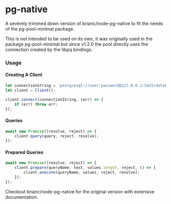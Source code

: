 # pg-native

A severely trimmed down version of brianc/node-pg-native to fit the needs of the pg-pool-minimal package.

This is not intended to be used on its own, it was originally used in the package pg-pool-minimal but since v1.2.0 the pool directly uses the connection created by the libpq bindings.

### Usage

#### Creating A Client

```javascript
let connectionString = 'postgresql://user:password@127.0.0.1:5432/database';
let client = Client();

client.connect(connectionString, (err) => {
    if (err) throw err;
});
```

#### Queries

```javascript
await new Promise((resolve, reject) => {
    client.query(query, reject, resolve);
});
```

#### Prepared Queries

```javascript
await new Promise((resolve, reject) => {
    client.prepare(queryName, text, values.length, reject, () => {
        client.execute(queryName, values, reject, resolve);
    });
});
```

Checkout brianc/node-pg-native for the original version with extensive documentation.
